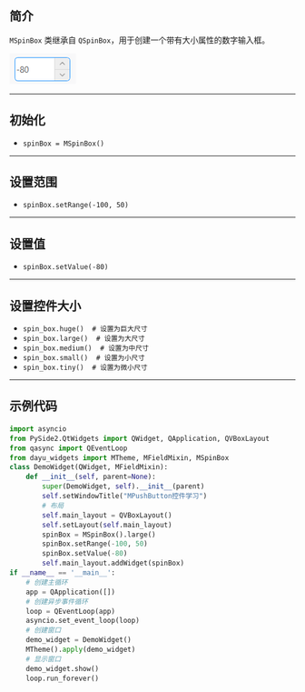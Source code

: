 ## 简介
`MSpinBox` 类继承自 `QSpinBox`，用于创建一个带有大小属性的数字输入框。

![img_80.png](img_80.png)
******
## 初始化
  - `spinBox = MSpinBox()`
********
## 设置范围
  - `spinBox.setRange(-100, 50)`
******
## 设置值
  - `spinBox.setValue(-80)`
******
## 设置控件大小
  - `spin_box.huge()  # 设置为巨大尺寸`
  - `spin_box.large()  # 设置为大尺寸`
  - `spin_box.medium()  # 设置为中尺寸`
  - `spin_box.small()  # 设置为小尺寸`
  - `spin_box.tiny()  # 设置为微小尺寸`
******
## 示例代码

```python
import asyncio
from PySide2.QtWidgets import QWidget, QApplication, QVBoxLayout
from qasync import QEventLoop
from dayu_widgets import MTheme, MFieldMixin, MSpinBox
class DemoWidget(QWidget, MFieldMixin):
    def __init__(self, parent=None):
        super(DemoWidget, self).__init__(parent)
        self.setWindowTitle("MPushButton控件学习")
        # 布局
        self.main_layout = QVBoxLayout()
        self.setLayout(self.main_layout)
        spinBox = MSpinBox().large()
        spinBox.setRange(-100, 50)
        spinBox.setValue(-80)
        self.main_layout.addWidget(spinBox)
if __name__ == '__main__':
    # 创建主循环
    app = QApplication([])
    # 创建异步事件循环
    loop = QEventLoop(app)
    asyncio.set_event_loop(loop)
    # 创建窗口
    demo_widget = DemoWidget()
    MTheme().apply(demo_widget)
    # 显示窗口
    demo_widget.show()
    loop.run_forever()
